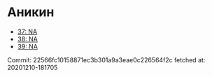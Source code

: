 # Аникин
- [37: NA](37.md)
- [38: NA](38.md)
- [39: NA](39.md)

Commit: 22566fc10158871ec3b301a9a3eae0c226564f2c
 fetched at: 20201210-181705
